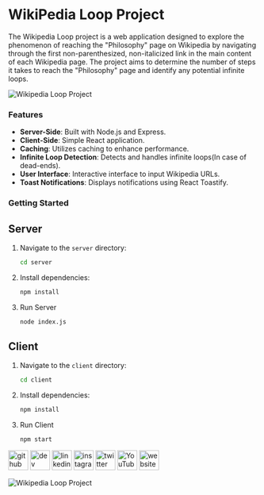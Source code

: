 # WikiPedia Loop Project

The Wikipedia Loop project is a web application designed to explore the phenomenon of reaching the "Philosophy" page on Wikipedia by navigating through the first non-parenthesized, non-italicized link in the main content of each Wikipedia page. The project aims to determine the number of steps it takes to reach the "Philosophy" page and identify any potential infinite loops.

![Wikipedia Loop Project](https://firebasestorage.googleapis.com/v0/b/studymate-c44e8.appspot.com/o/Wikipedia.jpg?alt=media&token=2ca42b0e-9f77-428f-9df3-75b7850bbfe0)



### Features

- **Server-Side**: Built with Node.js and Express.
- **Client-Side**: Simple React application.
- **Caching**: Utilizes caching to enhance performance.
- **Infinite Loop Detection**: Detects and handles infinite loops(In case of dead-ends).
- **User Interface**: Interactive interface to input Wikipedia URLs.
- **Toast Notifications**: Displays notifications using React Toastify.


### Getting Started

## Server

1. Navigate to the `server` directory:
   ```bash
   cd server

2. Install dependencies:
    ```bash
   npm install 

3. Run Server
     ```bash
   node index.js

## Client

1. Navigate to the `client` directory:
   ```bash
   cd client

2. Install dependencies:
    ```bash
   npm install 

3. Run Client
     ```bash
   npm start

[<img src='https://cdn.jsdelivr.net/npm/simple-icons@3.0.1/icons/github.svg' alt='github' height='40'>](https://github.com/https://github.com/mayankyadav1711)  [<img src='https://cdn.jsdelivr.net/npm/simple-icons@3.0.1/icons/hashnode.svg' alt='dev' height='40'>](https://mayankyadav.hashnode.dev/git-init-my-web-development-journey)  [<img src='https://cdn.jsdelivr.net/npm/simple-icons@3.0.1/icons/linkedin.svg' alt='linkedin' height='40'>](https://www.linkedin.com/in/https://www.linkedin.com/in/mayankyadav17//)  [<img src='https://cdn.jsdelivr.net/npm/simple-icons@3.0.1/icons/instagram.svg' alt='instagram' height='40'>](https://www.instagram.com/https://www.instagram.com/___mayank17___//)  [<img src='https://cdn.jsdelivr.net/npm/simple-icons@3.0.1/icons/twitter.svg' alt='twitter' height='40'>](https://twitter.com/https://twitter.com/mayankyadav_17)  [<img src='https://cdn.jsdelivr.net/npm/simple-icons@3.0.1/icons/youtube.svg' alt='YouTube' height='40'>](https://www.youtube.com/channel/https://www.youtube.com/channel/UCIrpCdKKTh86NLvUylLlvCQ)  [<img src='https://cdn.jsdelivr.net/npm/simple-icons@3.0.1/icons/icloud.svg' alt='website' height='40'>](https://mayank-dev.vercel.app/)  


![Wikipedia Loop Project](https://firebasestorage.googleapis.com/v0/b/studymate-c44e8.appspot.com/o/Wikipedia_logo_puzzle_globe_spins_horizontally%2C_revealing_the_contents_of_all_of_its_puzzle_pieces.gif?alt=media&token=35dbfe67-a177-4303-b61d-a3200aa5552d)
